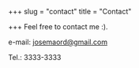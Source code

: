+++
slug = "contact"
title = "Contact"

+++
Feel free to contact me :).

e-mail: josemaord@gmail.com

Tel.: 3333-3333